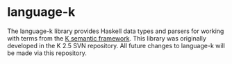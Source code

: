 # language-k

The language-k library provides Haskell data types and parsers for working with terms from the [K semantic framework](http://k-framework.org).
This library was originally developed in the K 2.5 SVN repository.
All future changes to language-k will be made via this repository.
